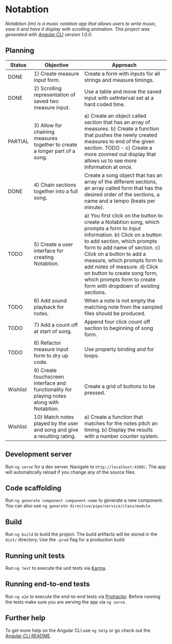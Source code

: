 # Notabtion

_Notabtion (tm) is a music notation app that allows users to write music, save it and have it display with scrolling animation. This project was generated with [Angular CLI](https://github.com/angular/angular-cli) version 1.0.0._

## Planning

|Status| Objective | Approach |
|------|-----------|----------|
|DONE | 1) Create measure input form. | Create a form with inputs for all strings and measure timings. |
|DONE | 2) Scrolling representation of saved two measure input. | Use a table and move the saved input with setInterval set at a hard coded time. |
|PARTIAL | 3) Allow for chaining measures together to create a longer part of a song.| a) Create an object called section that has an array of measures. b) Create a function that pushes the newly created measures to end of the given section. TODO - c) Create a more zoomed out display that allows us to see more information at once.|
|DONE | 4) Chain sections together into a full song. | Create a song object that has an array of the different sections, an array called form that has the desired order of the sections, a name and a tempo (beats per minute). |
|TODO | 5) Create a user interface for creating Notabtion. | a) You first click on the button to create a Notabtion song, which prompts a form to input information. b) Click on a button to add section, which prompts form to add name of section. c) Click on a button to add a measure, which prompts form to add notes of measure. d) Click on button to create song form, which prompts form to create form with dropdown of existing sections. |
|TODO | 6) Add sound playback for notes. | When a note is not empty the matching note from the sampled files should be produced. |
|TODO | 7) Add a count off at start of song. | Append four click count off section to beginning of song form.|
|TODO | 8) Refactor measure input form to dry up code. | Use property binding and for loops. |
|Wishlist | 9) Create touchscreen interface and functionality for playing notes along with Notabtion. | Create a grid of buttons to be pressed. |
|Wishlist | 10) Match notes played by the user and song and give a resulting rating. | a) Create a function that matches for the notes pitch an timing. b) Display the results with a number counter system. |

## Development server

Run `ng serve` for a dev server. Navigate to `http://localhost:4200/`. The app will automatically reload if you change any of the source files.

## Code scaffolding

Run `ng generate component component-name` to generate a new component. You can also use `ng generate directive/pipe/service/class/module`.

## Build

Run `ng build` to build the project. The build artifacts will be stored in the `dist/` directory. Use the `-prod` flag for a production build.

## Running unit tests

Run `ng test` to execute the unit tests via [Karma](https://karma-runner.github.io).

## Running end-to-end tests

Run `ng e2e` to execute the end-to-end tests via [Protractor](http://www.protractortest.org/).
Before running the tests make sure you are serving the app via `ng serve`.

## Further help

To get more help on the Angular CLI use `ng help` or go check out the [Angular CLI README](https://github.com/angular/angular-cli/blob/master/README.md).
